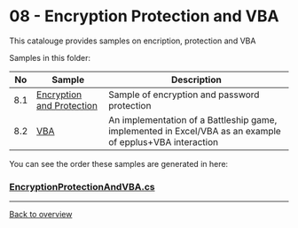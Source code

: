 ﻿# 08 - Encryption Protection and VBA
This catalouge provides samples on encription, protection and VBA

Samples in this folder:

|No|Sample|Description|
|---|---|-----------------|
|8.1|[Encryption and Protection](<01-Encryption and protection/Readme.md/>)| Sample of encryption and password protection|
|8.2|[VBA](<02-VBA/Readme.md/>)| An implementation of a Battleship game, implemented in Excel/VBA as an example of epplus+VBA interaction |

You can see the order these samples are generated in here:
### [EncryptionProtectionAndVBA.cs](EncryptionProtectionAndVBA.cs)

---
[Back to overview](..%2FReadme.md)